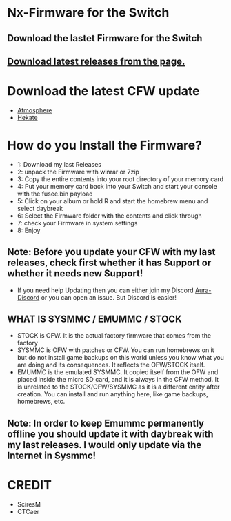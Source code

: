 # Nx-Firmware for the Switch
## Download the lastet Firmware for the Switch

## [Download latest releases from the page.](https://github.com/Aura67/Switch-Firmware/releases)

# Download the latest CFW update
- [Atmosphere](https://github.com/Atmosphere-NX/Atmosphere/releases/) 
- [Hekate](https://github.com/CTCaer/hekate/releases/)

# How do you Install the Firmware?

- 1: Download my last Releases
- 2: unpack the Firmware with winrar or 7zip
- 3: Copy the entire contents into your root directory of your memory card
- 4: Put your memory card back into your Switch and start your console with the fusee.bin payload
- 5: Click on your album or hold R and start the homebrew menu and select daybreak
- 6: Select the Firmware folder with the contents and click through
- 7: check your Firmware in system settings
- 8: Enjoy

## Note: Before you update your CFW with my last releases, check first whether it has Support or whether it needs new Support!
- If you need help Updating then you can either join my Discord [Aura-Discord](https://discord.gg/Kz78AQhBQw/) or you can open an issue. But Discord is easier!

## WHAT IS SYSMMC / EMUMMC / STOCK
- STOCK is OFW. It is the actual factory firmware that comes from the factory
- SYSMMC is OFW with patches or CFW. You can run homebrews on it but do not install game backups on this
  world unless you know what you are doing and its consequences. It reflects the OFW/STOCK itself.
- EMUMMC is the emulated SYSMMC. It copied itself from the OFW and placed 
inside the micro SD card, and it is always in the CFW method. It is 
unrelated to the STOCK/OFW/SYSMMC as it is a different entity after 
creation. You can install and run anything here, like game backups, 
homebrews, etc.

## Note: In order to keep Emummc permanently offline you should update it with daybreak with my last releases. I would only update via the Internet in Sysmmc!

# CREDIT
- SciresM
- CTCaer

